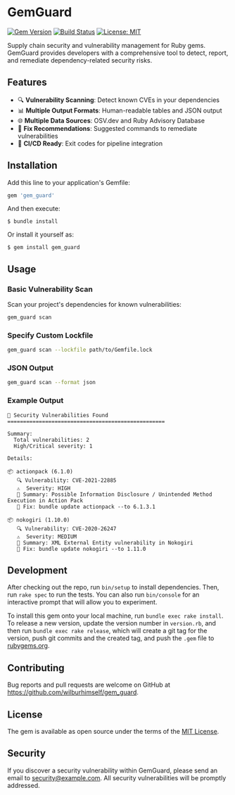 # GemGuard

[![Gem Version](https://badge.fury.io/rb/gem_guard.svg)](https://badge.fury.io/rb/gem_guard)
[![Build Status](https://github.com/wilbursuero/gem_guard/workflows/CI/badge.svg)](https://github.com/wilbursuero/gem_guard/actions)
[![License: MIT](https://img.shields.io/badge/License-MIT-yellow.svg)](https://opensource.org/licenses/MIT)

Supply chain security and vulnerability management for Ruby gems. GemGuard provides developers with a comprehensive tool to detect, report, and remediate dependency-related security risks.

## Features

- 🔍 **Vulnerability Scanning**: Detect known CVEs in your dependencies
- 📊 **Multiple Output Formats**: Human-readable tables and JSON output
- 🌐 **Multiple Data Sources**: OSV.dev and Ruby Advisory Database
- 🔧 **Fix Recommendations**: Suggested commands to remediate vulnerabilities
- 🚀 **CI/CD Ready**: Exit codes for pipeline integration

## Installation

Add this line to your application's Gemfile:

```ruby
gem 'gem_guard'
```

And then execute:

    $ bundle install

Or install it yourself as:

    $ gem install gem_guard

## Usage

### Basic Vulnerability Scan

Scan your project's dependencies for known vulnerabilities:

```bash
gem_guard scan
```

### Specify Custom Lockfile

```bash
gem_guard scan --lockfile path/to/Gemfile.lock
```

### JSON Output

```bash
gem_guard scan --format json
```

### Example Output

```
🚨 Security Vulnerabilities Found
==================================================

Summary:
  Total vulnerabilities: 2
  High/Critical severity: 1

Details:

📦 actionpack (6.1.0)
   🔍 Vulnerability: CVE-2021-22885
   ⚠️  Severity: HIGH
   📝 Summary: Possible Information Disclosure / Unintended Method Execution in Action Pack
   🔧 Fix: bundle update actionpack --to 6.1.3.1

📦 nokogiri (1.10.0)
   🔍 Vulnerability: CVE-2020-26247
   ⚠️  Severity: MEDIUM
   📝 Summary: XML External Entity vulnerability in Nokogiri
   🔧 Fix: bundle update nokogiri --to 1.11.0
```

## Development

After checking out the repo, run `bin/setup` to install dependencies. Then, run `rake spec` to run the tests. You can also run `bin/console` for an interactive prompt that will allow you to experiment.

To install this gem onto your local machine, run `bundle exec rake install`. To release a new version, update the version number in `version.rb`, and then run `bundle exec rake release`, which will create a git tag for the version, push git commits and the created tag, and push the `.gem` file to [rubygems.org](https://rubygems.org).

## Contributing

Bug reports and pull requests are welcome on GitHub at https://github.com/wilburhimself/gem_guard.

## License

The gem is available as open source under the terms of the [MIT License](https://opensource.org/licenses/MIT).

## Security

If you discover a security vulnerability within GemGuard, please send an email to security@example.com. All security vulnerabilities will be promptly addressed.
